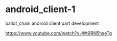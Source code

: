 # android_client-1
ballot_chain android client part development

https://www.youtube.com/watch?v=Wt9RN5hseTg
